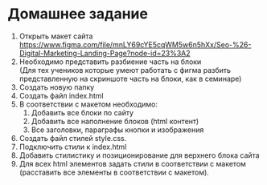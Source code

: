 # Домашнее задание

1. Открыть макет сайта  
   https://www.figma.com/file/mnLY69cYE5cqWM5w6n5hXx/Seo-%26-Digital-Marketing-Landing-Page?node-id=23%3A2
2. Необходимо представить разбиение часть на блоки  
   (Для тех учеников которые умеют работать с фигма разбить представленную на скриншоте часть на блоки, как в семинаре)
3. Создать новую папку
4. Создать файл index.html
5. В соответствии с макетом необходимо:
   1. Добавить все блоки по сайту
   2. Добавить все наполнение блоков (html контент)
   3. Все заголовки, параграфы кнопки и изображения
6. Создать файл стилей style.css.
7. Подключить стили к index.html
8. Добавить стилистику и позиционирование для верхнего блока сайта
9. Для всех html элементов задать стили в соответствии с макетом  
   (расставить все элементы в соответствии с макетом).
